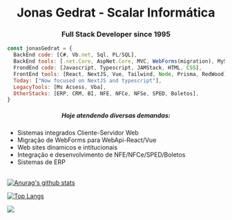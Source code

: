 <h1 align="center">
   Jonas Gedrat - Scalar Informática
</h1>

<h3 align="center">Full Stack Developer since 1995</h3>

```javascript
const jonasGedrat = {
  BackEnd code: [C#, Vb.net, Sql, PL/SQL],
  BackEnd tools: [.net.Core, AspNet.Core, MVC, WebForms(migration), MySql, MSSQL, Oracle],  
  FrondEnd code: [Javascript, Typescript, JAMStack, HTML, CSS],
  FrontEnd tools: [React, NextJS, Vue, Tailwind, Node, Prisma, RedWood],  
  Today: ["Now focused on NextJS and typescript"],
  LegacyTools: [Ms Acsess, Vba],
  OtherStacks: [ERP, CRM, BI, NFE, NFCe, NFSe, SPED, Boletos],  
}
```

<h5 align="center">Hoje atendendo diversas demandas:</h5>
<ul>
  <li>Sistemas integrados Cliente-Servidor Web</li>
  <li>Migração de WebForms para WebApi-React/Vue </li>
  <li>Web sites dinamicos e intitucionais</li>
  <li>Integração e desenvolvimento de NFE/NFCe/SPED/Boletos</li>
  <li>Sistemas de ERP</li>
</ul>


<br/>[![Anurag's github stats](https://github-readme-stats.vercel.app/api?username=scalarerp&count_private=true&count_private=true&theme=tokyonight&show_icons=true)](https://github.com/anuraghazra/github-readme-stats)

[![Top Langs](https://github-readme-stats.vercel.app/api/top-langs/?username=scalarerp&layout=compact&theme=tokyonight)](https://github.com/anuraghazra/github-readme-stats)

![](https://visitor-badge.glitch.me/badge?page_id=scalarerp.scalarerp)

<!-- [![ReadMe Card](https://github-readme-stats.vercel.app/api/pin/?username=scalarerp&repo=scalarerp)](https://github.com/anuraghazra/github-readme-stats) -->



